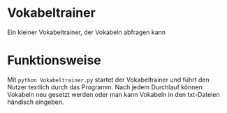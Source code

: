 # Vokabeltrainer
Ein kleiner Vokabeltrainer, der Vokabeln abfragen kann

# Funktionsweise
Mit 
```python Vokabeltrainer.py```
startet der Vokabeltrainer und führt den Nutzer textlich durch das Programm. Nach jedem Durchlauf können Vokabeln neu gesetzt werden oder man kann Vokabeln in den txt-Dateien händisch eingeben.
